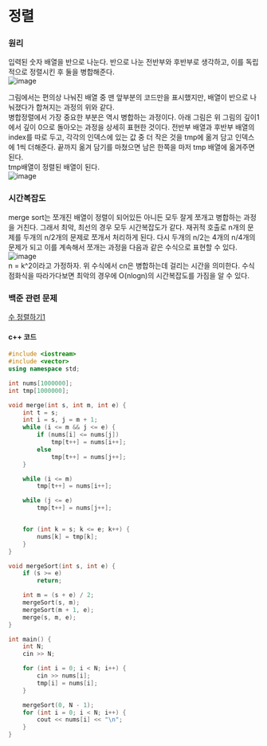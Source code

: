 #  정렬

### 원리
입력된 숫자 배열을 반으로 나눈다. 반으로 나눈 전반부와 후반부로 생각하고, 이를 독립적으로 정렬시킨 후 둘을 병합해준다.  
![image](https://user-images.githubusercontent.com/33820372/95770842-fceee400-0cf4-11eb-8e9f-d48105ec2ceb.png)  

그림에서는 편의상 나눠진 배열 중 맨 앞부분의 코드만을 표시했지만, 배열이 반으로 나눠졌다가 합쳐지는 과정의 위와 같다.  
병합정렬에서 가장 중요한 부분은 역시 병합하는 과정이다. 아래 그림은 위 그림의 깊이1에서 깊이 0으로 돌아오는 과정을 상세히 표현한 것이다. 전반부 배열과 후반부 배열의 index를 따로 두고, 각각의 인덱스에 있는 값 중 더 작은 것을 tmp에 옮겨 담고 인덱스에 1씩 더해준다. 끝까지 옮겨 담기를 마쳤으면 남은 한쪽을 마저 tmp 배열에 옮겨주면 된다.  
tmp배열이 정렬된 배열이 된다.  
![image](https://user-images.githubusercontent.com/33820372/95770886-1132e100-0cf5-11eb-986e-cb7ddb7aadc9.png)



### 시간복잡도
merge sort는 쪼개진 배열이 정렬이 되어있든 아니든 모두 잘게 쪼개고 병합하는 과정을 거친다. 그래서 최악, 최선의 경우 모두 시간복잡도가 같다.
재귀적 호출로 n개의 문제를 두개의 n/2개의 문제로 쪼개서 처리하게 된다.  다시 두개의 n/2는 4개의 n/4개의 문제가 되고 이를 계속해서 쪼개는 과정을 다음과 같은 수식으로 표현할 수 있다.  
![image](https://user-images.githubusercontent.com/33820372/95770954-2dcf1900-0cf5-11eb-8b34-7105e369fcfc.png)  
n = k^2이라고 가정하자. 위 수식에서 cn은 병합하는데 걸리는 시간을 의미한다.
수식 점화식을 따라가다보면 최악의 경우에 O(nlogn)의 시간복잡도를 가짐을 알 수 있다.

### 백준 관련 문제

[수 정렬하기1](https://www.acmicpc.net/problem/2750)

#### c++ 코드
```cpp
#include <iostream>
#include <vector>
using namespace std;

int nums[1000000];
int tmp[1000000];

void merge(int s, int m, int e) {
	int t = s;
	int i = s, j = m + 1;
	while (i <= m && j <= e) {
		if (nums[i] <= nums[j])
			tmp[t++] = nums[i++];
		else
			tmp[t++] = nums[j++];
	}

	while (i <= m) 
		tmp[t++] = nums[i++];

	while (j <= e) 			
		tmp[t++] = nums[j++];


	for (int k = s; k <= e; k++) {
		nums[k] = tmp[k];
	}
}

void mergeSort(int s, int e) {
	if (s >= e)
		return;

	int m = (s + e) / 2;
	mergeSort(s, m);
	mergeSort(m + 1, e);
	merge(s, m, e);
}

int main() {
	int N;
	cin >> N;

	for (int i = 0; i < N; i++) {
		cin >> nums[i];
		tmp[i] = nums[i];
	}

	mergeSort(0, N - 1);
	for (int i = 0; i < N; i++) {
		cout << nums[i] << "\n";
	}
}
```
